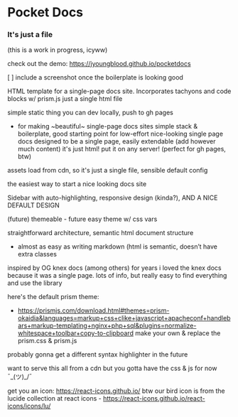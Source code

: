 # Pocket Docs
### It's just a file

(this is a work in progress, icyww)

check out the demo: https://jyoungblood.github.io/pocketdocs


[ ] include a screenshot once the boilerplate is looking good

HTML template for a single-page docs site. Incorporates tachyons and code blocks w/ prism.js
  just a single html file


simple static thing you can dev locally, push to gh pages
* for making ~beautiful~ single-page docs sites
simple stack & boilerplate, good starting point for low-effort nice-looking single page docs
designed to be a single page, easily extendable (add however much content) it's just html! put it on any server! (perfect for gh pages, btw)

assets load from cdn, so it's just a single file, sensible default config


the easiest way to start a nice looking docs site

Sidebar with auto-highlighting, responsive design (kinda?), AND A NICE DEFAULT DESIGN

(future) themeable - future easy theme w/ css vars

straightforward architecture, semantic html document structure
  - almost as easy as writing markdown (html is semantic, doesn’t have extra classes

inspired by OG knex docs (among others)
  for years i loved the knex docs because it was a single page. lots of info, but really easy to find everything and use the library

here's the default prism theme:
- https://prismjs.com/download.html#themes=prism-okaidia&languages=markup+css+clike+javascript+apacheconf+handlebars+markup-templating+nginx+php+sql&plugins=normalize-whitespace+toolbar+copy-to-clipboard
make your own & replace the prism.css & prism.js

probably gonna get a different syntax highlighter in the future

want to serve this all from a cdn but you gotta have the css & js for now ¯\_(ツ)_/¯



get you an icon: https://react-icons.github.io/
btw our bird icon is from the lucide collection at react icons - https://react-icons.github.io/react-icons/icons/lu/